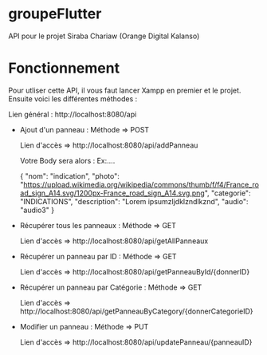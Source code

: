 # groupeFlutter

API pour le projet Siraba Chariaw (Orange Digital Kalanso)
# Fonctionnement
Pour utliser cette API, il vous faut lancer Xampp en premier et le projet.
Ensuite voici les différentes méthodes :

Lien général : http://localhost:8080/api

  - Ajout d'un panneau : Méthode => POST
  
    Lien d'accès => http://localhost:8080/api/addPanneau
    
    Votre Body sera alors : Ex:....
    
    {
      "nom": "indication",
      "photo": "https://upload.wikimedia.org/wikipedia/commons/thumb/f/f4/France_road_sign_A14.svg/1200px-France_road_sign_A14.svg.png",
      "categorie": "INDICATIONS",
      "description": "Lorem ipsumzljdklzndlkznd",
      "audio": "audio3"
    }
    
  - Récupérer tous les panneaux : Méthode => GET
  
    Lien d'accès => http://localhost:8080/api/getAllPanneaux
    
  - Récupérer un panneau par ID : Méthode => GET
  
    Lien d'accès => http://localhost:8080/api/getPanneauById/{donnerID}
    
  - Récupérer un panneau par Catégorie : Méthode => GET
  
    Lien d'accès => http://localhost:8080/api/getPanneauByCategory/{donnerCategorieID}
    
  - Modifier un panneau : Méthode => PUT
  
    Lien d'accès => http://localhost:8080/api/updatePanneau/{panneauID}

